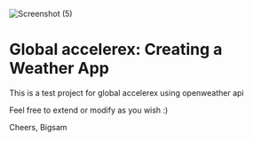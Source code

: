 ![Screenshot (5)](https://user-images.githubusercontent.com/29108374/131598904-05b135fa-76c6-49bc-92fe-8ff2f1b15ae6.png)
# Global accelerex: Creating a Weather App

This is a test project for global accelerex using openweather api

Feel free to extend or modify as you wish :)

Cheers,
Bigsam

